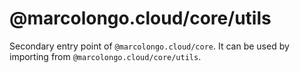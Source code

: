 # @marcolongo.cloud/core/utils

Secondary entry point of `@marcolongo.cloud/core`. It can be used by importing from `@marcolongo.cloud/core/utils`.
